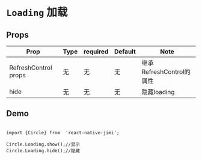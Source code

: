 <!--
 * @Descripttion: 
 * @version: 
 * @Author: xieruizhi
 * @Date: 2019-09-24 15:28:09
 * @LastEditors: xieruizhi
 * @LastEditTime: 2019-10-17 13:44:51
 -->

# `Loading` 加载

## Props
| Prop | Type | required | Default | Note |
|---|---|---|---|---|
| RefreshControl props | 无| 无 | 无| 继承RefreshControl的属性|
| hide | 无 | 无 | 无| 隐藏loading |


## Demo
```

import {Circle} from  'react-native-jimi';

Circle.Loading.show();//显示
Circle.Loading.hide();//隐藏

```

